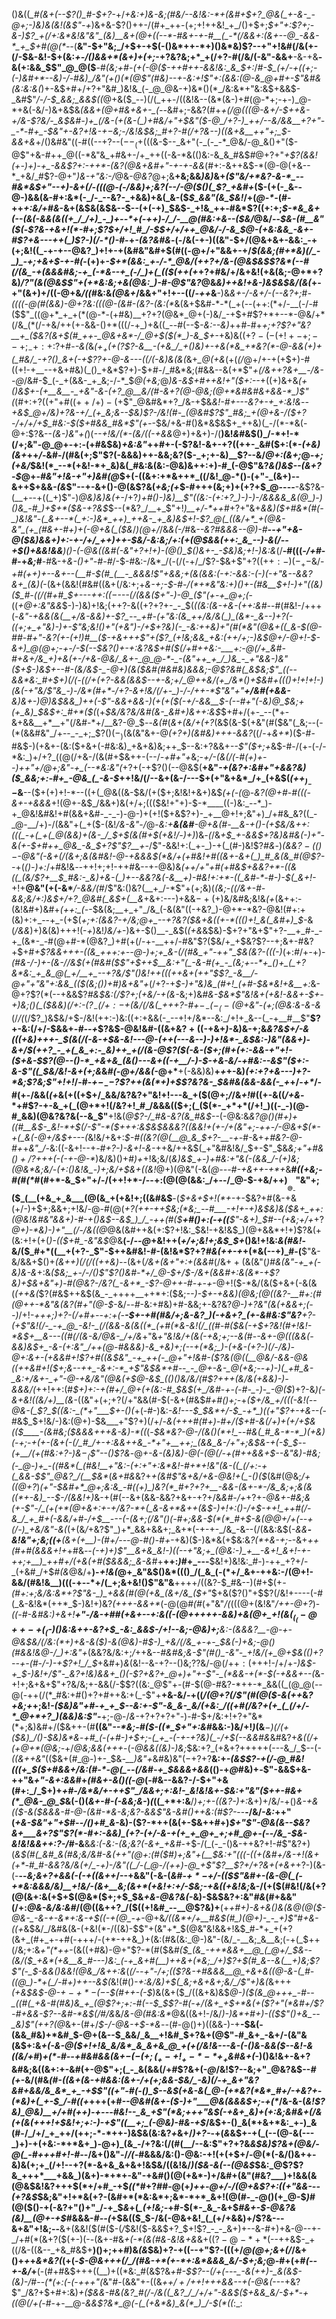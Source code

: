 ()&((*_#(&+(--$?()_#-$+?-*+/_+&:+)&-&;(#&/--&!&:-*+(&#+$+?_@&(_+-&-_-@+;-)&)&(&!(&$"-+_)&+&-$?()++-/(#+_++-(+;+!++&!_+_/()+$+;_$+"+:$?+;-&-)$?_+(/+:&*&!&"&"_(&)__&+(@+((--*-#&+-+-#__(_-*(/&&+:(&+--@_-&&-*_+_$+#(@(*--_(__&"-$+"&;_/+$+-+$(-()&*++-*+)()&*&)$?--+"+!&#(/&(+-(/-$&-&!-$+(&:_+-/()&&+*(&+)+(+;_-+?&?&;+*_+(/+?-#(/&/(-&"-&&+__-&-+&__-&(+:&&_$$"_@_@($__-#_(&;+#-(+(-@($-++#++-&&!&:_&_$+:_/_#-$_(+/-+((+;-(-)&#+*--&)-/-#&)_/&"(+()(*(@$"(#&)--+-&:+!$"+:(&&:(@-&_@+#+-$"&#&(&:&:&(_)+-&$+#+/+?+"&#_)&!&_(-_@_@&-+)&*()(*_/&:&*+"&:&$+&&$-_&#$"_/-/-$_&&;_&&$((_@+&($_--)(/(_++-/((&!&--(&*(&-)+#(@-*+;-+-)_@-*+&(-&/-)&+&$&*_(&&_+(@+#&+&+-_(--*&#+;-&&?(#+*_+(/_@(((@-&+/-$++&-+/&-$?&/-_&$&#-)+_(/&-(+(&-(_)+#&/+"+$&"($-@_/+?-)_++/--&/&&__+?+"-_-*-#+_-$&"+-&?+!&-+$-$&;-/&!&$&;_#+?-#(/+?&--)((&+&__++"+;_$-&&+&*+/()&#&"((-#((--+?--($--_(+$(((&-$--_&+"(-_(-_-*_@&/-@_&()+"($-@$"+&-#++_@((-*&"&_+#&+-/+_++((-&-*&(()&:-&_&_#&$_#_@+?+"_+$?(&&!(+-)+)-+_-&&$?+:-++*-(&?(@&+&#+"-+-+-&&_(#+:-&++&$-*(@-@(+&--*_+&/_#$?-@+"_)&-+"&:-/_@&-_@&?_@+;&__+&;&&_)&)_&+*(_$"&/+*&?-&-*_--#&*&$+"--+)-&_+(/_-(((@-(-/&&_)+;&?(_-_-/_-_@($()(_$?_+&#+*($-(+(-_&--@-)&&(&-#+:&*(-_/-_--&?-_+&&)+&(_&-($_$_&&"(&_$&!_/+(_@-*-_(#-++_+:&/+#&_-&+(&$&(&$&--$--(+(-+)_$&$-_+!&_++-#&*$?((+:+;_$-*&_&+(--(&(-&&(&((+_/_/+)_-_)+--*+(-++)-/_/-__@(#&:+&--($&/_@&/--_$&-(#__&"($(_-*$?&-+&+!(*-#+;$?_$+/+!_#_/-$_$+/+/++_@&/-/-&_$_@-_(+&:&&_-&+-#$?+&---++(_)$?-)(*_/-*()-#-_+*-(&?&#&*-$($-/&(-+-)((&"-$+/(@&+&+-&&:_-+(+;&!((_-+-+--@&?_)+!+-+(&#&"&#+$(#((-@+/+"&&+-+/_$(&&;(#+*&)(/_-_)_-+;+&+$-+-#(_-(+)+*-$+*(&&:_+-/-*_@&/(++?+/&-(@&$&*_$$?&*(--#(/(&_-+(&&&#&;-+_(-*&--+_(-/_)+(_(($(++(+_+?+#&/+/&+&!(+&(&;-@+*+?&)_/$?$"(&(@&$$"+(+*&:&;+&(@&:_)-#-@$"&?_@&_&)++&!+&-)&$&$&/(&(_+-+"(&+)+/((-@+&_/((_#&:&_(@&+_/&&+"+!+--((/_-++_&__-)&_&+-/-&+/-(--&?+;_#_-((((-@(#(&&)-@+?&:(((@-(&#-(&?-(&:(*_&(&+$&#-*-*(_+(--(++:(*+/-__(-/-#($$"_((@+*_+_+(*(@-*-(+#&)__+?+?(@&*_@+(-)&/_-+$+#$?+*+--*-@&/+*(/&_(*(/-+&/++(+-&&-()+*(((/-+_)+&((_--#(--$_-&:--&)_++#-#+*+;+?$?+"&?__+_($&?(&+$(#_++-_@&+&*-/_@+$(*_$(*_)-&_$+-_+&)&(($+?-(-(+!+-+;--+;_-+:+:$?+#-_-&(_&_($+_+(+($?$?-&__-(+&_/_+()&)+-+&(*&_+*&?(*-@-&&(+)+(_#&/_-+?()_&+(-+$?$?+$-@-&---((/(-&)&(&(_&+*_@(+&*(+(_(/_@+/+-+(+$+)-#((+!-+__--+&+#&)(_()_+&*$?+)-$+#-/_#&*&;(#&&--&(+*$"_+(/&++?&+__-/&--@_/&#-$_(-_+(&&-_+_&;-/-*_$_@($+$&;_@_)&-&$+#++&!+"($+:--_+((+)&+&*(+()&$+-(+__&__-_+&"-&-(+?_@__&/(#-&+?(@-@&;(@+*&#&#&+&&-*_)$"(*(#+:+?((+"+#($(++/+)-(+$$"_@&#&*+?_/&-+$&*&!-#+---&?+-+_+:&!&*-_-+&$_@+/&)+?&-+/_(+_&;&--$&)$?-/&!(#-_(@&#$?$"_#&;_+(@+&-/($+?-/+/+/+$_#&:-$($+#&&_#&*$"($+$-_-$&/+&-#()&*&$&$+_++&)(_-/(*-*&(-@+:$?&--*(&-*_)&"+(_)(_--+!&/(*-(&/((-+&&_@+)+&+)-/(__)&!_&_#&$()_/-*+!-*(/+;&"-@_@+-+:-(+#&$&)_+&:&"_++#+-(-$?&!-&+-+?((++-_&#($+:(*-_(+&)(&+_++_/-_&#-/(#&(+;$"$?(-&&&)++-&&;&?($-_+;+-&)__$?--&/_@+:(&+;_@_-+;(+&/_$&!(*_--*(+&!-*+_&)&(_#&:&(&:-@&)&++:+)-#_(-@$"&?_&()&$--(&+?-$_@+-_#&"+!&-+"+)&#(@_$+(-((&+:+*&++*_((/&!_@-*()-(+"-_(&+)--&++$+&&_-(&_$"--+-&+()-@(&$?&(_+&;(+_$-#+++(&;+)+(+?+$_@----__-&$?&-(__+--+((_+)$"-)_@&)&)&(+-_/+?_)+#()-)&)__$"((&:-(+:+?_)-)-)-/&&&&_&(@_)-)()&_-#_)+$+*($&-+?&$_$--(*&?_/__+_$"+!_)__+/-*++_#+?+"&+_&&)($+#&*(#(-_)&!&"-(_&+--*(_+:-)&*_++)_++&-_+_&)&$+!-*$?_@(_((&/+*_+(@&-&"_(+_(#&+-#+)+(-@+&(_($&*_/_)(@+/_/&_&(-/_#&*--&?_#&&&--@_)-#__--+"+&-@($&)&&+)+:-+-/+/_++)++-$&/_-&:&;_/+:(+(@_$&&(++:_&_--)-&(/--+$()+&&!&&___)()-(-@&_((&#(-&"+?+!+)-_(@()_$()&+-_-$&)&;+!-)&:&*(/__-#(((_-/+#_-_#-_+_&;_#__-#&-+_&-()+"-#-#_/-$-#&:-/&*_/(-(/(-+/_/$?-$&+$"+?($(++:-)(-_+-$&/-*+#(++)+_--&+--(__#-$(#_(__-_&&&!$"+&&;+(_&(&&:(-+:-&&:-(-)(-+"&--&&?&+_(&)(*-(&+(&&!(#&#((&+(/&:+;+*&-+;-$-#-/(*+*&"&:+)()+-(#&__$+!-)+"((&)($_#-((/(#+#_$+-_--++:_$((-$_---(/(&&(_$+"-)-@_($"(+-+_@+;(*-((*+*_@+:&"&&_$-)-)&)+!&;(++?-&((+?+?+-_-_$(*((&:(&-+&-(++:_&_#-*-#(#&!-/+++(-*&"-+&&_(&(__+/&-&_&)+-$?_--_+#-(+"&:(&_++/&/&(_)_(&*-_&--)+?(-((+;+_+"&)-)+-$"&;&!()+"(+&"_)-/+$+?&)(-_-&:++&)+"(#(*&"(@&+((_&-$(@-#_#-#+"-_&?(+-(+!_)_#__($-+&+++$"+($?_(+!&;&&_+&:(++/+;-)&$_@+/-@+!-$-&+)_@(@+;-+-/-$(--$&?()+-+:&?&$+#($(/+#++&:-___+:-@(/+_&#-#+&+/&_+)+&(+-/+&-@&/_&+-_@_@-*-_-(&"++_+_/_)&_-_+"&&-)&"($+$-)&$+--#-(&/&$-_-@+)(&($&#(#&#&)&&&;-@$?&#(_&$&;$"_((--&&*&:_#+$+)(/(-((_/+(+?-&&(_&&$--+-&;+/_@++&/(+_/&*()+$&#+((_()+!+!+!-)(_&_(-+"&/$"&_-)-/&*(#+*-/+?-&+!&/(/+-_)-/-/++-*$"&"+"__+/&#(+&&-___&)&+-)_@_)&$&&_)++(-$"-&&+&_&-_)(+(+($(-+/-&&__$-_(--#+"(-&)_@_$&;+(+_&)_$&$+:_#+*($(*(+_$&/&?&/&#(&-_&#+)&++:&$_$+#+/(+-_--(*+-&+&&__+*__+"(/&#-*+/__&?-@_$_-_-_&(#_(_&+(&/+(+?_(&$(&-$(+&"(#($&"(_&;--(-(*(&&#&"_/+--_-_+;_$$?()(-_)($&(&"&+-@_$(+$?+)(*&#&)+*++-&&?_((/-+_&+*_)($-#-#&$-)(+&+-(&:($+&+(-#&:&)_+&+&)&;++_$--&:+?&&+*--$"($+;+*&$-#-/(+-(-/-*&:_)+/+?_((@(/+&-/(&(#+$&++-(--/_-+#+"+_&;-*+/-(&(_/_(-#_(+)+--)_++"+/_@+;&"_-+_(*_--*&:&"(_+?+(-+$?()(--@&$(__+&"_-+(&?+:&#+"+&&?&)($_&&;+:-#+_-@&_(_-&-$_++!&/(/--&+(&-/---$+(+"&+&*_/+_(+&$(_($++_)_--$_&__--($+(+)+!-*--((+(_@&((&-$&/(+($+;&!&!+&+)&$_(+(-(_@-_&?(@+#-#($($(-&+-+&&&_+!(@+-&$_/&&+)&(+/+;((($&!+"+)-$-*____((-)&:_--*_)-+_@&!&#&!+#(&&+&#-_-_-)-@-)+(+!($+&$?+)-_+__@+!+;&"+)_/+#&_&?((_-_@-__/+)-/(&&"+(_+($-(&!_/&-&"-/_@-*&:_+__&(&#__-@+&(#-__&-+()-(+$&/&++:(((_-+(_+(_@(&&)+(&-_/_$_+_$(&(#+$(+&!_/-*_)+)_)&_-(_/&_+$_+-&&$+?&)&#&(-)+"-&(+-$+#++_@&_-&_$+?$"$?__+-_/$"-&&!+:(_+-_)-+(_(#-)&!$?_#&_-)_(&&$?-(()-$-@&"(-&+(/(&+;&(&#&!-@-+&&&$(*&/+(+#&!+#((&+-&+(_)_#_&(&_#(@$?--_+(_()-)+:_/+#&!&*-*_-_++!+;+!-++#&--+-@&)&*(++/+"+#(_+#&$+&&?+*-((&((_(&/$?+__$_#&:-_&)+&-(_)+--&&?&(-&__+)-#&!+:+*-((_&#-*-#-)-$_(_&+!-*+!+__@&"(+(-&*___/-&&/(#_/$"&:()&?(__+_/-*$"+(+;&)(*_(&;-((/&+-#-&&;&/+:_)&$+/+?_@&#(_&$+(__&*+&+:---)+&&$-+($+)&/&#&;&!&_(+_(&++:-(&!&#+)&#+*(++:_(-*-$&(&;__+_+"_/&_(-&(&"((-+&?_)-@+*-*&?-@&!(#+:+(&)+:+_--+_-(+$(*+;+:(&&?-_+/&;_@+_--+?&?($&+&((+-*((()+!_&(_&#+)_$-*&(_/&&_)+)&(&)+++!(-_+_)&!_)&/+_-)&+-$()__-_&$(_(+&_&$&)-$+?+"&+$"+?-__+_#-_-+_(&*-_-#(@+#-*(@&?_)+#(+(/-+-__++/-#&"$?($&/+_+$&?$?--+;&+-#&?+$+#_+$?&&+++-((&_+++:+--@-)+;+_&-(/(#&_+"-++"_$&(&?-(((-)_(+:_#_/+*-*+)-*(#_&-/-)+-(&-/_/&$(+(#&#($$"+$_++$__&:+"(_-&-#(+_-_(&;+--*+_()+_(_+?&*&:_+_&_@(_+/__+_--+?&/$"()&!_++(((++&+(++"_$$?_-&__/-@+"+"&"+:&&_(($_(&;()_)+#_)&+&"+*(/+?-+_$-)+"&)&_(#+!_(+#-$&*&!+&__+:_&-@+?$?(*(--+&&$?_#&$&:(/$?+;(+&/-+(&-_&;+)&*_#_&-$&*$"&!&+(+&!-&&+-$+-+)&;()(_($_&_&_)(/+:-$($$?_-(/+:-$+(&/(/_&(_+++?-#+$-_-(-_(-(@+$&"-(+;(@&:&-&-&*(/_/(_(/$?_)&$&/+$-/&!(++:-)&:((+:+&&(-_--+!+/&*--&:_/+!+_&--(_-+__#__$"__$?+-&:(/+/-$&&+*-#--+*$?&$-@&!&#-((&+&$?+(($-+&+_)_-&)&-+;&*&?&$+/-&(((+&)+++-_$(&(/(-&-+$&-&!---@-(++(---&--)-)+!&*-_&$&:-)&"(&&+_)-&+/_$(++?_-_+(_&_+:-_&)++_+(/(&-@$?($(-&-($+;(#+(+:-&&-+"+!_-($+&-$$?(@--()-*_+&+&_(&()---&+((-+__/-)-$-+&-&/-+_#&:_--&$"($+:-_&-$"((_$&*_/&!-&+(+;&_&*_#_(-@+/&&(*_-_@+*__+(-&&)&)__+*+*+-&)_(+:+?+&---)+?-*&;$?&;$"+!+!_/-#-*+$-_--$?$?++(&(*+)+$$?&?&-_$&#&(&_&-&&(_-_+*+/-_+*_/-#(+-/&&(_(+_&(+((+$+/_&&/&?&?+"&!+!---&_+($(@+;_/_/&_+!_#((+-&((*_/+_&*-*+#$?-+-&_+(_(@+*+!(/&?+!_#_/&&&(($+;(_($(*-_+*+*(/+!_)((-_-)(@-#_&&)(@&?&?&(--&_$"__+!&(_@$?-/_#&-&?(&_#&$_--$($-@&:&*&?_@()(#+)+((#__&$-_&!-*+$(/_-$"-*($+++:&$&$&&&?((_&&!+(_+-/+(&"+;_-++-/-@_&+$(*-+(_&(-@+/&$+---(*&!&/+&+:_$-#((&?(@(__@_&_$+?-__-+-_#-&+*+#&?-@-#+*+*&"_/-*&:((-&+!--+_-#+?-)-&+!-&-_++&/++&$(_+"&#&!&/_$+-$"_$&_&;+"+#&$()+/$?+*++(-(-+*-@-*_)&/&)()+#_)+_+!&;&/(_&)&$_+-)+#&:+"&(-(&&_/-(+)&;(@&*&;&/-(+:()&!&_-)+;&/+$&+((&!_@+)(@&"(-&(_@---#-+&++-+*+_&__#_((+&;-#(#(*_#(#+*-&_$+"+/-/(++!+*-/--+:(@(@(&&:_/+--/_@-$-+&/+$+)___@_-$"&"+;($_(__(+&_+_&___(@(&_+(+&!+;((&#&$__-(_$+&+$+!(*+-_+-$&?+#(&-+&(+/-)+$+;&&+;+!&/-@-#(@(*+?(++-+_+$&;(*&;_--#___-+!+-+)&$&)&(_$&+_++:(@&!&#&"&&+)-#-+()&$--&$_)_/_-++(#($__+#()+:(-+((___$"-&+)_$_#--(+&;+/+*+?_@+)-*&)-)+"__(/_-_/&((@_@&(&#++&(+:$?+!&:_$&!-+&!&$_)(@+&&*+!+)$?&(+(&:+!+(+(_)-(($+#_-&"&$_@&__(-/_--@_+&!++(_+/+;&!+;&$_$+_()&!+!&:_&(#&!_-&/($_#+*((__+(+?-_$"-$++&#&!-#-(&!&*$?+?_#&(++-+_+(*&(--+)_#-(__$"&-&/&&+$()+_(&+$+)(/(/($(*++&)-*-_(&+(_/&+(&+"+:+(&&_#(/&$++($&(&"(*_)_#&(&"-+_+(-&)&-&*+:&*($&;_+-/-/()$"$?()&#-*+/_@-$+/_$-/&+(&&#+:&(&*-+$?&)+$&+&"+)-#(@&?-/&?(_-&+*_-$?-@++-#-_+*_-+_-@+!($-*&/(&($+&+(-&(&(*(++&(*$?(#&$++&$(&_-_++++__++*+:($&;_--)-$+-+&&)(@&;(@((&?-__#+:(#(@++-*&"&(&?(#+"(@-$_-&/_--#_-&:+#&)+#-&&;+-&?&?_@-)+?&"(&(+&&+;(--)_/+!-*+++;_)+?-_(/+#+-_-+:_+(-__-$+-+#(#&/+;&-&?_)(-+&+?_(+-&#&:$"&?__+?-_(+$"&!(/-_-+_@_-&!-_(/(&&-&(&((*_(+#(*&-&!(/_((#-#($&(_-+$+?&!(#+!&!-*&$+__&---((#(/(&-&_/_@&-_/+/&*+"&_+"&!&/+(&(-+&;+;--&*(*_#-*_-&+-@(((_&_&(-&&)&$+_-&-(+:&"_/++(@-#&&&)-&_+&)+;(--+(*&;_)-(+&-(+?-)(/-/&)-@+:&+-(+&&#+!$?+#((_&_$&"_-+_++(-_@+"+!&#-($?&(_@_$($(__@&/-&_&-@&((+_+&#+!($+;&--++_-&+:-*_+$"&$&*+#--_-_@+-&-_@(+&;--+)-)(_+#_&-_&:+/&+-_+"-@-+&/&"(@&(+$_@-_&$_(()()&/&/(#$?+++(&/&(+&&)-)_-&&&/(*+$+!+$+:(#_$+)+:-+(#+/_@+(+(&:-#_$&$(+_/&#-+-(-#-_-)-_-@($_)+?-&_)(-&+&!((&/+)__(&_-((&"+$($+;+?(/+"&&(#-$(-&+(#&$_#+#()+;-_+*($+/&_+/(((-&!(--@&-(_$?_$((&:-_(*+"___$+-()(*+(-#-)&:_-&!---$_$&*+/-$_-+*_)((+"$?+-+&--(_-#&$_$+!&/-)&:(@+)-$&___+"$?+)(/+/-_&(+++#(#+)-#+/($+#-&(/+)+(+/+$&(($____-(&#&;($&&&+++&-&)-*((_(-*_$&*&?-@-/(&()(*+!_--#&(_#_&-*-*_)(+&)(-+;-+(+-(&+(-(/_#_/+-+:&&++&_-*+"+__++;_(&&_&-/+"+;&$_&_-+(-$_$_--*_(+__/(+(#&:+?-)&$-_($$"--()$?&_-@_+-&-(&)&)-@(-(@(/-+(#++&&+$--&"&)-#&;(-_@-)+_-((#&*(_(#&!__+"&:-(+:+"+:&*&!-#+*+!&"(&-((_(/+:-+(_&&-$$"_@&?_/(__$&*_(_&+#&_&?+_+(&#$"&+&/+&-@&!+(_-()($_(&#(@&;_/+((@+?_)_(+"-$&#+*_@+;&:&_-#((+)_)&?(*_#+?+?+__-&&-(&+-*-/&_&;+;&(&((*+-&)_--$-/(&&!+)_&-+(#(--&+(&&-&&?+&+-+?+/&_&#-/+_+?+*-@&+_-_#&;&(+-$"-/_(+(+*(@+&+:+-+/&?-*+(_&-&+*&++(&$-)+!+:()-/+$-++!_++#(/-&_/_+_#+(-&&/+#-/+$__---_(-(&+;(/&"()_(-#+;&&-$(*(*_#+$-&(@_@+/+(--+(_/-)_+&/&"-&(*(+(&_/_+&?$"_)+*_&&+&&+;_&+*(-+-+-_/&_-&--(/(&&:&$(*-&&__-&!&"+;&;((+__(&+_(+__)-_(#+/---@-#()-#+*-+&)($-)&*&(+$&:&*$?(*+$&-+;-*-&+_++(#+#(&&&+!+_+#&*--(-+)+)$"__&+&_&!-)((--+"&;+_(@&:-)_+__-&+!_&+!-+-++;+__)_++#+/(+&(+#($&&&;_&-*_&_#+__++:_)_#+_---__$&!+)&!&:_#-)-++_+?+/-_(+&#_/+$_#(&_@&/+__)-_+!&(_@+_&"&$()&*((()_/(_&_(-(*+/_&+-++&:-/(@+!-&&/(#&!&__)(((-+--*+/(_+;&+&!()$"&"&__++++/((&?-$_#&--)(#+$(+_-(#+:+;&/&:&*+?$"&-_)_+&&(#(@(+&_(&+/&_($+"_$+&($$?()$"+$$?(/&!+----(-#(_&-&!&*(++*_$-)&!+)&?_(+++-&&+*_(-@(@_#(#_(+"&"_/(_(((@+(&!&"_/++-@+?_)-*((-#-_&#&:_)+&+!__+"-/&-+#_#(+&+--+:&(_(-(_@+_++++-&&)+&(@+_+!(&($_(_(-@++-+(_($-)()&:&++-&?+$_-&:_&&$-/+!--&;-@&)+;__&:-(&&&?__-@-+-@&$&/(/&:(*+)+&-&($_)-&(@&)-#_$-)_+&/(/&_+-+-_$&(-)+_&;-@()(#_&&!_&_@-/_)+:&"+*(&&?&/&:+;_/_++&--_#&#&;&-$"(#()_-&"-_+!&/(+_@+$&(()+?--+-(#_-_/-)-+$?+!_/_$_+&#+)_&_(&!--&-+?--()&;$?$?&/-@(/+$+:($+++!-/+/+*-)&$-+_$-)&!+/$"-_&?+!&)&&+_()(-$?+&$?+$___@+)+"+-$"-_(*&&-+(*-$(-+_&&_+--(*&-+!+;&+&+$"+?&/&;+-&&(/-$$?((&:_@$"+-(#-$(@-#&?-*++-*_&&((_(@_@(--@(-++(/(*_#&:+#()+?+#++&:+(_-$"+__+&-&/-+((_/(@+?(/$"(#(@($-&(++_&*$?+$&;+*+;&!_-($&)&"+#-+_+_$--&:+-$"-&_&-_&/(+&:_/((+#(/&?+(+_(_(/+/-*_@+*+?_)(&&)&:$"-___+;-@-/_&-_+?+?+?+"-)-#-$+/&:+!+?+"&*(*+;&)&#+/($&++-(#__((&"_--*&;-#($-((*_$+"+:&#_&&:-)&/+!_)_(&__$-$_)(/(+($&)_/()-$&)&*&_-*+#_(-(+#-)+$+;-(_+_-(-+-+?&)(_-/+$(--&&#&*&#&?+*&((/+(+*_@+*(@&;-_+/_@&;&&(+++_-(_-@&&((&)-)&;_$&:+?_(+&+?+++++(---&_/_$--(-_((&++&"_(($&+(#_@-)+-_$&*-__)&"+*&#&)&"($-+$?+?__&:+_-(&$$?-+(/-@_#&!(((+_$($+#&&+/&:(#-*-@(_--(/&#-+_$&&&+&&_(()-+_@_#&)+_-_$"-&&$+&-++"&_+"-&+:&&_#+_(#&+-&()((-@_(-#&--&&?-/-$+"+&(#+:_/_$+)+_+#-/&*&/+-++$"_/&&+;+:&!-_&!&!&+-$&:+"&"($++-#&+(*_@&-_@_$_&(-()(_&+-#-(-&&;&-_)_(_((_+*+:&__/_)+;+-((&?-)+:_&+)+/&/-+()_&-+&(($-&($&___&&-#-@-(&#-*&-&;&?-&_&$"&-&#()++&:(#$?-_--__-/&/_-&:_++"(_+&-$&"+"+$_#-*-/()+#_&-*&)-($?-*++(&(+-$&++#+)_$+"$"-@&(&--$&?&+___&+?$"$?(*-#+:-&&)_(+?-(+/-&-+(+_+_@+_+;+#_@+-(--/&_-$&-&!&!&&+$+:$?-/_#-&__&*&:(-&:-(&;&?(-&+_+&#-*+$-/(_(-_-()&-++&?+!-#$"&?+)(*&$(#(_&#_&(#&;&/&#-&(++"(@+:(#($_#_)+;&"+_(__$&:+"(((-((+(&#+/&-+!(&+(+*-#_#-&&?&/&(+/_-+)-/&"((_/-(_@-/(++)-@_+$"$?__$?+/+?&+(+&_+*+?-)(&-(-__--_&;&*+?+&&(-*(-+((&++_/--+&&"(-&-(_&#-$+*-$+/-(($$"&#+-(&-@(_(-+*&:&&&/&)__+!&/-(&+__&;(&+*(+&!+:+/-$&;-+&*(*(+&!&;_&-/(+($(#&!(/&(+?(@(&+:&(+$+$(@&*($+;+$_$&_+&-@&?&(-_&)-$&$&?+:&"_#&_(#+&&"(/+:_@&-&/&:&#_/(@((&++?_/($((+!&#_--__@$?&)+__(+*+#+)-&+&()&(_&_@(@($-@&-_-&-+-&*+:&-+$((-+(@_-+*-@+&_/((&*+/+__#&$(#_)(@+)-_-_+)$"_#_+&-((+_&$&/_/&#&(&-(+&!(*-/((&)-$$"+(&"+*_$(@&"&!&&+!&$_#-*+_+(+?(&+_(#+_+-+#(-+++/-(+*-++&_)+(&:(#&(&:_@-)&"-(&/_-__&;_&__&;(-+(_$++(/&;+:&_+"(*++_-(&((+#&)-@+"$?-*(#($&*_#($_(&_-++*&&+__@_(_@+/_$&--(&/($_+&*(+&__&_#---)&:_(-+_&+#(__)++&+(*&;_/+)$?+$(#_&--&(__+)&;$?$"(-_$-_&&()_&&!(@_&_/&++:&*(_(/--+"-/+;(($?&-+#&&&__@_+&+&((@-&-(_#-((@_)-*+(_/-#+)++--&$(_&!(#()_-+:&/&)+$(_&;+&+&+;&/_/$"+)&(_&+++_(+&$&$-@-$+-+*-(-$-$(#++-(-$_)&(&+($_/((&+&)&$_@-)($(&_@+++_-#--_((#(_+&-#(#&)&_+_(@$?+;+:-#(--$_$$?-#(-+/(&+_+$+*&(+($?+"(*&#+/$?-#+&&-$?--&#-*&$(/_#_/&_&/_&-@(#&:&*_@&((&+!-/&/_)-)&*+#+)-(($$"()+&_--_&)$"(++?(@_&+-(#+/_$-/-@&-+$-*&_-_-_(#-@()+)((&&-)-+__-$&(-(&&_#&)+*&#_$-@+(&--$_&&/_&__+!&#_$+?&+(@$"-#_&+_-&+/-(&"&(&$+:&_+(-&-@($+!+!&_&/&*_&_&+&_@_+(+(/&!&---&-(-()&-&&($--&!-&((&/+#_)_+(*-#--+#&#&&(&+$-(-(+;(_+-+!_+-*-*+_+$&#&+(_-)()&!&+-&+?&#&;&((&+:+-&#(+-@$"+;(_-_&(&&(/+#$?&+(-_@_/&!$?--&;+"_@&?&$--_#(+_-&/(#&*(#_-((&_+(&-+#&_&:(_&+-/+(+;&&-$&/_-&)(/-+_&+"&?&#+&&/&_&*_+_-+$$"((+"-#(-()_$-_-_&$(+&-&(_@-(+*&?(*&*_#+/-+&?+-(*&)+(_+-$_/-#((+*+++(+#_--@&#(&+-($-)+"___@&(&&&$+;-+(*_/&-&-(_&!$?&)_@&)__+/+#(++)-+---#&!--_&_+$"(*&;+++"&$(-+&+_&)+(+:&;&#&+(/&(+(&(+++!+$&!+;+:-)-+$"((__+;_(-@&)-#&-+$_/&$+-()_&(*+&+*&:_+-)_&(#-/_/+/_+_++/(++;-*-*++-)&$&(&:&?_+_&+/_)+?-_-+(_&_&$+-+(_(--(@-&(---_)+)-+(+&:-*+*&+_)-@+)_(&_-/+?&:(/(#(__/--&:$"+?+?&*&$&)$?&+(@&/-@(_-#+++#+!-#-*-/&+()&"-/_/(-_#&&&/&:()-@&:-$+!(+($+$+/-@(*(-&/()&++-&)&(+;+_(/+!--+?(*-&+&_&+&+!&$&/((&!&/_)($&-&(--(@&$_$&:_@$?$?&_+++*___+&&_)(&+)-*+*+-&"-+&#()(@(+&*-)+/&#+(&"(#&?___)+!&&(&(@&$&!&?+++$(*+/+#_-+$_((*_#+?_#_#-@(+_)++-@+/-/(@+&$?+:((+"&&---(+?&$_$&;&"+!+*&(+?-(&#+*(*&:&*+;&*-*+*_&+!(@(#-_-@()(+_@-$_)_#(@($()-+(-&?+"()+"_/-+_$_&_+(*_(+!&;-*+#-$(*-_&_-&+$_#&+-$-@&?&(&)__(@+-+$_#&&&-_#--(_+$&(($_$-/&(-@&+&!_(_(+/+&&)+/$?&---&+&"+!&;--__&+(&&!($(#($-(_/_$&!($-&&$+?_$+!$?_-_-_&+)+--&-#+)+&-@--+-_/+#(*(&+?($(+-)(-_-_(&+-#&_+(-*(&(#&-&!&+&_&+(($?-@-*+*($--++&$-_+((/&-((&--_+&_#&$+__)()+;++_#_)&_(&_$&)+?-+((--+"$?-(((+/_@(@+;&+(/_/&+()+_+_+_&*&?(_(+(-_$-@&+++(/_/(#&-+*(+-*+:&*&&&_&/-$+;&;_@-#+(+#_(--+-&/_+__(-(#+#&$+++((__)+((*&:_#(&$?&*+*_#-$$?--(/+(---_-&(++)-_&(&$-(&)-/_#--_$(*($+:(-(_-*+++"(*&"_#-_(&&"+-((&*+$+/+/+$+!+++&&--+(_-@&_(*---+&?$"_/&?+$+#+:&)_+($&&-#&(&?_#(/-/&((_&?_/_/+/+"-&&$($+&&_&/-$+*-+($(@(/+$(_-#-+-__@_-&&$?&*_@(-(_(+&*&)_&(*_)_/-$(*((_:_:
